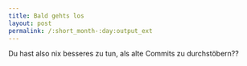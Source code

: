 ```yaml
---
title: Bald gehts los
layout: post
permalink: /:short_month-:day:output_ext
---
```

Du hast also nix besseres zu tun, als alte Commits zu durchstöbern??
